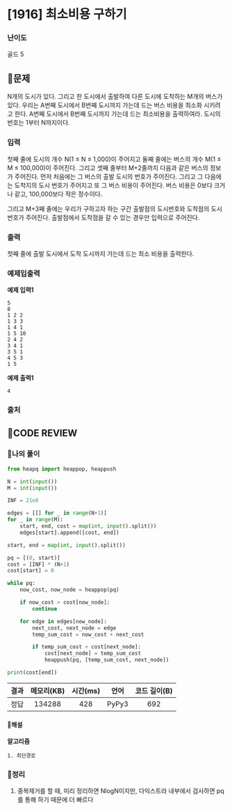 # [1916] 최소비용 구하기

### **난이도**
골드 5
## **📝문제**
N개의 도시가 있다. 그리고 한 도시에서 출발하여 다른 도시에 도착하는 M개의 버스가 있다. 우리는 A번째 도시에서 B번째 도시까지 가는데 드는 버스 비용을 최소화 시키려고 한다. A번째 도시에서 B번째 도시까지 가는데 드는 최소비용을 출력하여라. 도시의 번호는 1부터 N까지이다.
### **입력**
첫째 줄에 도시의 개수 N(1 ≤ N ≤ 1,000)이 주어지고 둘째 줄에는 버스의 개수 M(1 ≤ M ≤ 100,000)이 주어진다. 그리고 셋째 줄부터 M+2줄까지 다음과 같은 버스의 정보가 주어진다. 먼저 처음에는 그 버스의 출발 도시의 번호가 주어진다. 그리고 그 다음에는 도착지의 도시 번호가 주어지고 또 그 버스 비용이 주어진다. 버스 비용은 0보다 크거나 같고, 100,000보다 작은 정수이다.

그리고 M+3째 줄에는 우리가 구하고자 하는 구간 출발점의 도시번호와 도착점의 도시번호가 주어진다. 출발점에서 도착점을 갈 수 있는 경우만 입력으로 주어진다.
### **출력**
첫째 줄에 출발 도시에서 도착 도시까지 가는데 드는 최소 비용을 출력한다.
### **예제입출력**

**예제 입력1**

```
5
8
1 2 2
1 3 3
1 4 1
1 5 10
2 4 2
3 4 1
3 5 1
4 5 3
1 5
```

**예제 출력1**

```
4
```

### **출처**

## **🧐CODE REVIEW**

### **🧾나의 풀이**

```python
from heapq import heappop, heappush

N = int(input())
M = int(input())

INF = 21e8

edges = [[] for _ in range(N+1)]
for _ in range(M):
    start, end, cost = map(int, input().split())
    edges[start].append([cost, end])

start, end = map(int, input().split())

pq = [(0, start)]
cost = [INF] * (N+1)
cost[start] = 0

while pq:
    now_cost, now_node = heappop(pq)

    if now_cost > cost[now_node]:
        continue

    for edge in edges[now_node]:
        next_cost, next_node = edge
        temp_sum_cost = now_cost + next_cost

        if temp_sum_cost < cost[next_node]:
            cost[next_node] = temp_sum_cost
            heappush(pq, [temp_sum_cost, next_node])

print(cost[end])
```

결과	| 메모리(KB) |	시간(ms) |	언어 |	코드 길이(B)
:----:|:-----:|:-----:|:-----:|:--------:
정답|134288|428|PyPy3|692
#### **📝해설**

**알고리즘**
```
1. 최단경로
```

### **🔖정리**

1. 중복제거를 할 때, 미리 정리하면 NlogN이지만, 다익스트라 내부에서 검사하면 pq를 통해 하기 때문에 더 빠르다